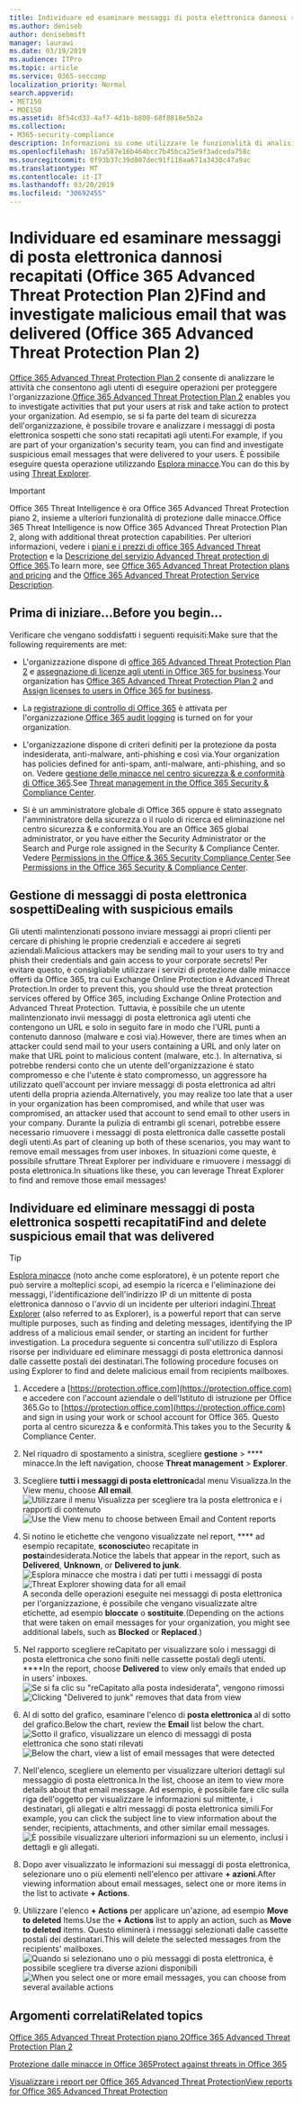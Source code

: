 ```yaml
---
title: Individuare ed esaminare messaggi di posta elettronica dannosi recapitati (Office 365 Threat Intelligence)
ms.author: deniseb
author: denisebmsft
manager: laurawi
ms.date: 03/19/2019
ms.audience: ITPro
ms.topic: article
ms.service: O365-seccomp
localization_priority: Normal
search.appverid:
- MET150
- MOE150
ms.assetid: 8f54cd33-4af7-4d1b-b800-68f8818e5b2a
ms.collection:
- M365-security-compliance
description: Informazioni su come utilizzare le funzionalità di analisi e risposta alle minacce per individuare e studiare messaggi di posta elettronica dannosi.
ms.openlocfilehash: 167a587e16b464bcc7b45bca25e9f3adceda758c
ms.sourcegitcommit: 0f93b37c39d807dec91f118aa671a3430c47a9ac
ms.translationtype: MT
ms.contentlocale: it-IT
ms.lasthandoff: 03/20/2019
ms.locfileid: "30692455"
---
```

# <a name="find-and-investigate-malicious-email-that-was-delivered-office-365-advanced-threat-protection-plan-2"></a><span data-ttu-id="764c3-103">Individuare ed esaminare messaggi di posta elettronica dannosi recapitati (Office 365 Advanced Threat Protection Plan 2)</span><span class="sxs-lookup"><span data-stu-id="764c3-103">Find and investigate malicious email that was delivered (Office 365 Advanced Threat Protection Plan 2)</span></span>

<span data-ttu-id="764c3-104">[Office 365 Advanced Threat Protection Plan 2](office-365-ti.md) consente di analizzare le attività che consentono agli utenti di eseguire operazioni per proteggere l'organizzazione.</span><span class="sxs-lookup"><span data-stu-id="764c3-104">[Office 365 Advanced Threat Protection Plan 2](office-365-ti.md) enables you to investigate activities that put your users at risk and take action to protect your organization.</span></span> <span data-ttu-id="764c3-105">Ad esempio, se si fa parte del team di sicurezza dell'organizzazione, è possibile trovare e analizzare i messaggi di posta elettronica sospetti che sono stati recapitati agli utenti.</span><span class="sxs-lookup"><span data-stu-id="764c3-105">For example, if you are part of your organization's security team, you can find and investigate suspicious email messages that were delivered to your users.</span></span> <span data-ttu-id="764c3-106">È possibile eseguire questa operazione utilizzando [Esplora minacce](get-started-with-ti.md#threat-explorer).</span><span class="sxs-lookup"><span data-stu-id="764c3-106">You can do this by using [Threat Explorer](get-started-with-ti.md#threat-explorer).</span></span>
  
> [!IMPORTANT]
> <span data-ttu-id="764c3-107">Office 365 Threat Intelligence è ora Office 365 Advanced Threat Protection piano 2, insieme a ulteriori funzionalità di protezione dalle minacce.</span><span class="sxs-lookup"><span data-stu-id="764c3-107">Office 365 Threat Intelligence is now Office 365 Advanced Threat Protection Plan 2, along with additional threat protection capabilities.</span></span> <span data-ttu-id="764c3-108">Per ulteriori informazioni, vedere i [piani e i prezzi di office 365 Advanced Threat Protection](https://products.office.com/exchange/advance-threat-protection) e la [Descrizione del servizio Advanced Threat protection di Office 365](https://docs.microsoft.com/office365/servicedescriptions/office-365-advanced-threat-protection-service-description).</span><span class="sxs-lookup"><span data-stu-id="764c3-108">To learn more, see [Office 365 Advanced Threat Protection plans and pricing](https://products.office.com/exchange/advance-threat-protection) and the [Office 365 Advanced Threat Protection Service Description](https://docs.microsoft.com/office365/servicedescriptions/office-365-advanced-threat-protection-service-description).</span></span>
  
## <a name="before-you-begin"></a><span data-ttu-id="764c3-109">Prima di iniziare...</span><span class="sxs-lookup"><span data-stu-id="764c3-109">Before you begin...</span></span>

<span data-ttu-id="764c3-110">Verificare che vengano soddisfatti i seguenti requisiti:</span><span class="sxs-lookup"><span data-stu-id="764c3-110">Make sure that the following requirements are met:</span></span>
  
- <span data-ttu-id="764c3-111">L'organizzazione dispone di [office 365 Advanced Threat Protection Plan 2](office-365-ti.md) e [assegnazione di licenze agli utenti in Office 365 for business](https://support.office.com/article/997596b5-4173-4627-b915-36abac6786dc).</span><span class="sxs-lookup"><span data-stu-id="764c3-111">Your organization has [Office 365 Advanced Threat Protection Plan 2](office-365-ti.md) and [Assign licenses to users in Office 365 for business](https://support.office.com/article/997596b5-4173-4627-b915-36abac6786dc).</span></span>
    
- <span data-ttu-id="764c3-112">La [registrazione di controllo di Office 365](turn-audit-log-search-on-or-off.md) è attivata per l'organizzazione.</span><span class="sxs-lookup"><span data-stu-id="764c3-112">[Office 365 audit logging](turn-audit-log-search-on-or-off.md) is turned on for your organization.</span></span> 
    
- <span data-ttu-id="764c3-113">L'organizzazione dispone di criteri definiti per la protezione da posta indesiderata, anti-malware, anti-phishing e così via.</span><span class="sxs-lookup"><span data-stu-id="764c3-113">Your organization has policies defined for anti-spam, anti-malware, anti-phishing, and so on.</span></span> <span data-ttu-id="764c3-114">Vedere [gestione delle minacce nel centro sicurezza &amp; e conformità di Office 365](threat-management.md).</span><span class="sxs-lookup"><span data-stu-id="764c3-114">See [Threat management in the Office 365 Security &amp; Compliance Center](threat-management.md).</span></span>
    
- <span data-ttu-id="764c3-115">Si è un amministratore globale di Office 365 oppure è stato assegnato l'amministratore della sicurezza o il ruolo di ricerca ed eliminazione nel centro sicurezza &amp; e conformità.</span><span class="sxs-lookup"><span data-stu-id="764c3-115">You are an Office 365 global administrator, or you have either the Security Administrator or the Search and Purge role assigned in the Security &amp; Compliance Center.</span></span> <span data-ttu-id="764c3-116">Vedere [Permissions in the Office &amp; 365 Security Compliance Center](permissions-in-the-security-and-compliance-center.md).</span><span class="sxs-lookup"><span data-stu-id="764c3-116">See [Permissions in the Office 365 Security &amp; Compliance Center](permissions-in-the-security-and-compliance-center.md).</span></span>
    
## <a name="dealing-with-suspicious-emails"></a><span data-ttu-id="764c3-117">Gestione di messaggi di posta elettronica sospetti</span><span class="sxs-lookup"><span data-stu-id="764c3-117">Dealing with suspicious emails</span></span>

<span data-ttu-id="764c3-118">Gli utenti malintenzionati possono inviare messaggi ai propri clienti per cercare di phishing le proprie credenziali e accedere ai segreti aziendali.</span><span class="sxs-lookup"><span data-stu-id="764c3-118">Malicious attackers may be sending mail to your users to try and phish their credentials and gain access to your corporate secrets!</span></span> <span data-ttu-id="764c3-119">Per evitare questo, è consigliabile utilizzare i servizi di protezione dalle minacce offerti da Office 365, tra cui Exchange Online Protection e Advanced Threat Protection.</span><span class="sxs-lookup"><span data-stu-id="764c3-119">In order to prevent this, you should use the threat protection services offered by Office 365, including Exchange Online Protection and Advanced Threat Protection.</span></span> <span data-ttu-id="764c3-120">Tuttavia, è possibile che un utente malintenzionato invii messaggi di posta elettronica agli utenti che contengono un URL e solo in seguito fare in modo che l'URL punti a contenuto dannoso (malware e così via).</span><span class="sxs-lookup"><span data-stu-id="764c3-120">However, there are times when an attacker could send mail to your users containing a URL and only later on make that URL point to malicious content (malware, etc.).</span></span> <span data-ttu-id="764c3-121">In alternativa, si potrebbe rendersi conto che un utente dell'organizzazione è stato compromesso e che l'utente è stato compromesso, un aggressore ha utilizzato quell'account per inviare messaggi di posta elettronica ad altri utenti della propria azienda.</span><span class="sxs-lookup"><span data-stu-id="764c3-121">Alternatively, you may realize too late that a user in your organization has been compromised, and while that user was compromised, an attacker used that account to send email to other users in your company.</span></span> <span data-ttu-id="764c3-122">Durante la pulizia di entrambi gli scenari, potrebbe essere necessario rimuovere i messaggi di posta elettronica dalle cassette postali degli utenti.</span><span class="sxs-lookup"><span data-stu-id="764c3-122">As part of cleaning up both of these scenarios, you may want to remove email messages from user inboxes.</span></span> <span data-ttu-id="764c3-123">In situazioni come queste, è possibile sfruttare Threat Explorer per individuare e rimuovere i messaggi di posta elettronica.</span><span class="sxs-lookup"><span data-stu-id="764c3-123">In situations like these, you can leverage Threat Explorer to find and remove those email messages!</span></span>
  
## <a name="find-and-delete-suspicious-email-that-was-delivered"></a><span data-ttu-id="764c3-124">Individuare ed eliminare messaggi di posta elettronica sospetti recapitati</span><span class="sxs-lookup"><span data-stu-id="764c3-124">Find and delete suspicious email that was delivered</span></span>

> [!TIP]
> <span data-ttu-id="764c3-125">[Esplora minacce](get-started-with-ti.md#threat-explorer) (noto anche come esploratore), è un potente report che può servire a molteplici scopi, ad esempio la ricerca e l'eliminazione dei messaggi, l'identificazione dell'indirizzo IP di un mittente di posta elettronica dannoso o l'avvio di un incidente per ulteriori indagini.</span><span class="sxs-lookup"><span data-stu-id="764c3-125">[Threat Explorer](get-started-with-ti.md#threat-explorer) (also referred to as Explorer), is a powerful report that can serve multiple purposes, such as finding and deleting messages, identifying the IP address of a malicious email sender, or starting an incident for further investigation.</span></span> <span data-ttu-id="764c3-126">La procedura seguente si concentra sull'utilizzo di Esplora risorse per individuare ed eliminare messaggi di posta elettronica dannosi dalle cassette postali dei destinatari.</span><span class="sxs-lookup"><span data-stu-id="764c3-126">The following procedure focuses on using Explorer to find and delete malicious email from recipients mailboxes.</span></span> 
  
1. <span data-ttu-id="764c3-127">Accedere a [https://protection.office.com](https://protection.office.com) e accedere con l'account aziendale o dell'Istituto di istruzione per Office 365.</span><span class="sxs-lookup"><span data-stu-id="764c3-127">Go to [https://protection.office.com](https://protection.office.com) and sign in using your work or school account for Office 365.</span></span> <span data-ttu-id="764c3-128">Questo porta al centro sicurezza &amp; e conformità.</span><span class="sxs-lookup"><span data-stu-id="764c3-128">This takes you to the Security &amp; Compliance Center.</span></span> 
    
2. <span data-ttu-id="764c3-129">Nel riquadro di spostamento a sinistra, scegliere **gestione** \> \*\*\*\* minacce.</span><span class="sxs-lookup"><span data-stu-id="764c3-129">In the left navigation, choose **Threat management** \> **Explorer**.</span></span>
    
3. <span data-ttu-id="764c3-130">Scegliere **tutti i messaggi di posta elettronica**dal menu Visualizza.</span><span class="sxs-lookup"><span data-stu-id="764c3-130">In the View menu, choose **All email**.</span></span><br/><span data-ttu-id="764c3-131">![Utilizzare il menu Visualizza per scegliere tra la posta elettronica e i rapporti di contenuto](media/d39013ff-93b6-42f6-bee5-628895c251c2.png)</span><span class="sxs-lookup"><span data-stu-id="764c3-131">![Use the View menu to choose between Email and Content reports](media/d39013ff-93b6-42f6-bee5-628895c251c2.png)</span></span>
  
4. <span data-ttu-id="764c3-132">Si notino le etichette che vengono visualizzate nel report, \*\*\*\* ad esempio recapitate, **sconosciute**o recapitate in **posta**indesiderata.</span><span class="sxs-lookup"><span data-stu-id="764c3-132">Notice the labels that appear in the report, such as **Delivered**, **Unknown**, or **Delivered to junk**.</span></span><br/><span data-ttu-id="764c3-133">![Esplora minacce che mostra i dati per tutti i messaggi di posta](media/208826ed-a85e-446f-b276-b5fdc312fbcb.png)</span><span class="sxs-lookup"><span data-stu-id="764c3-133">![Threat Explorer showing data for all email](media/208826ed-a85e-446f-b276-b5fdc312fbcb.png)</span></span><br/><span data-ttu-id="764c3-134">A seconda delle operazioni eseguite nei messaggi di posta elettronica per l'organizzazione, è possibile che vengano visualizzate altre etichette, ad esempio **bloccate** o **sostituite**.</span><span class="sxs-lookup"><span data-stu-id="764c3-134">(Depending on the actions that were taken on email messages for your organization, you might see additional labels, such as **Blocked** or **Replaced**.)</span></span>
    
5. <span data-ttu-id="764c3-135">Nel rapporto scegliere reCapitato per visualizzare solo i messaggi di posta elettronica che sono finiti nelle cassette postali degli utenti. \*\*\*\*</span><span class="sxs-lookup"><span data-stu-id="764c3-135">In the report, choose **Delivered** to view only emails that ended up in users' inboxes.</span></span><br/><span data-ttu-id="764c3-136">![Se si fa clic su "reCapitato alla posta indesiderata", vengono rimossi](media/e6fb2e47-461e-4f6f-8c65-c331bd858758.png)</span><span class="sxs-lookup"><span data-stu-id="764c3-136">![Clicking "Delivered to junk" removes that data from view](media/e6fb2e47-461e-4f6f-8c65-c331bd858758.png)</span></span>
  
6. <span data-ttu-id="764c3-137">Al di sotto del grafico, esaminare l'elenco di **posta elettronica** al di sotto del grafico.</span><span class="sxs-lookup"><span data-stu-id="764c3-137">Below the chart, review the **Email** list below the chart.</span></span><br/><span data-ttu-id="764c3-138">![Sotto il grafico, visualizzare un elenco di messaggi di posta elettronica che sono stati rilevati](media/dfb60590-1236-499d-97da-86c68621e2bc.png)</span><span class="sxs-lookup"><span data-stu-id="764c3-138">![Below the chart, view a list of email messages that were detected](media/dfb60590-1236-499d-97da-86c68621e2bc.png)</span></span>
  
7. <span data-ttu-id="764c3-139">Nell'elenco, scegliere un elemento per visualizzare ulteriori dettagli sul messaggio di posta elettronica.</span><span class="sxs-lookup"><span data-stu-id="764c3-139">In the list, choose an item to view more details about that email message.</span></span> <span data-ttu-id="764c3-140">Ad esempio, è possibile fare clic sulla riga dell'oggetto per visualizzare le informazioni sul mittente, i destinatari, gli allegati e altri messaggi di posta elettronica simili.</span><span class="sxs-lookup"><span data-stu-id="764c3-140">For example, you can click the subject line to view information about the sender, recipients, attachments, and other similar email messages.</span></span><br/>![È possibile visualizzare ulteriori informazioni su un elemento, inclusi i dettagli e gli allegati.](media/5a5707c3-d62a-4610-ae7b-900fff8708b2.png)
  
8. <span data-ttu-id="764c3-142">Dopo aver visualizzato le informazioni sui messaggi di posta elettronica, selezionare uno o più elementi nell'elenco per attivare **+ azioni**.</span><span class="sxs-lookup"><span data-stu-id="764c3-142">After viewing information about email messages, select one or more items in the list to activate **+ Actions**.</span></span>
    
9. <span data-ttu-id="764c3-143">Utilizzare l'elenco **+ Actions** per applicare un'azione, ad esempio **Move to deleted** Items.</span><span class="sxs-lookup"><span data-stu-id="764c3-143">Use the **+ Actions** list to apply an action, such as **Move to deleted** items.</span></span> <span data-ttu-id="764c3-144">Questo eliminerà i messaggi selezionati dalle cassette postali dei destinatari.</span><span class="sxs-lookup"><span data-stu-id="764c3-144">This will delete the selected messages from the recipients' mailboxes.</span></span><br/><span data-ttu-id="764c3-145">![Quando si selezionano uno o più messaggi di posta elettronica, è possibile scegliere tra diverse azioni disponibili](media/ef12e10c-60a7-4f66-8f76-68d77ae26de1.png)</span><span class="sxs-lookup"><span data-stu-id="764c3-145">![When you select one or more email messages, you can choose from several available actions](media/ef12e10c-60a7-4f66-8f76-68d77ae26de1.png)</span></span>
  
## <a name="related-topics"></a><span data-ttu-id="764c3-146">Argomenti correlati</span><span class="sxs-lookup"><span data-stu-id="764c3-146">Related topics</span></span>

[<span data-ttu-id="764c3-147">Office 365 Advanced Threat Protection piano 2</span><span class="sxs-lookup"><span data-stu-id="764c3-147">Office 365 Advanced Threat Protection Plan 2</span></span>](office-365-ti.md)
  
[<span data-ttu-id="764c3-148">Protezione dalle minacce in Office 365</span><span class="sxs-lookup"><span data-stu-id="764c3-148">Protect against threats in Office 365</span></span>](protect-against-threats.md)
  
[<span data-ttu-id="764c3-149">Visualizzare i report per Office 365 Advanced Threat Protection</span><span class="sxs-lookup"><span data-stu-id="764c3-149">View reports for Office 365 Advanced Threat Protection</span></span>](view-reports-for-atp.md)
  


